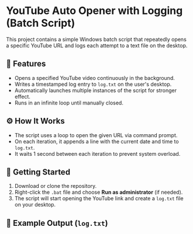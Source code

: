 # YouTube Auto Opener with Logging (Batch Script)

This project contains a simple Windows batch script that repeatedly opens a specific YouTube URL and logs each attempt to a text file on the desktop.

## 📌 Features

- Opens a specified YouTube video continuously in the background.
- Writes a timestamped log entry to `log.txt` on the user's desktop.
- Automatically launches multiple instances of the script for stronger effect.
- Runs in an infinite loop until manually closed.

## ⚙️ How It Works

- The script uses a loop to open the given URL via command prompt.
- On each iteration, it appends a line with the current date and time to `log.txt`.
- It waits 1 second between each iteration to prevent system overload.

## 🚀 Getting Started

1. Download or clone the repository.
2. Right-click the `.bat` file and choose **Run as administrator** (if needed).
3. The script will start opening the YouTube link and create a `log.txt` file on your desktop.

## 📁 Example Output (`log.txt`)

